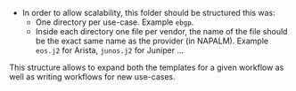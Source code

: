 - In order to allow scalability, this folder should be structured this was:
	- One directory per use-case. Example ```ebgp```.
	- Inside each directory one file per vendor, the name of the file should be the exact same name as the provider (in NAPALM). Example ```eos.j2``` for Arista, ```junos.j2``` for Juniper ...

This structure allows to expand both the templates for a given workflow as well as writing workflows for new use-cases.